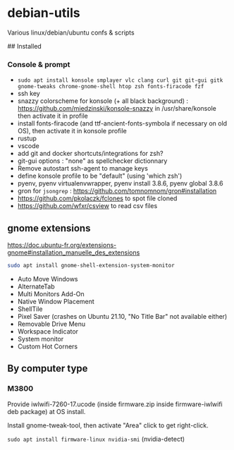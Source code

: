 # debian-utils

Various linux/debian/ubuntu confs & scripts

## Installed

### Console & prompt

* `sudo apt install konsole smplayer vlc clang curl git git-gui gitk gnome-tweaks chrome-gnome-shell htop zsh fonts-firacode fzf`
* ssh key
* snazzy colorscheme for konsole (+ all black background) : https://github.com/miedzinski/konsole-snazzy in /usr/share/konsole
  then activate it in profile
* install fonts-firacode (and ttf-ancient-fonts-symbola if necessary on old OS), then activate it in konsole profile
* rustup
* vscode
* add git and docker shortcuts/integrations for zsh?
* git-gui options : "none" as spellchecker dictionnary
* Remove autostart ssh-agent to manage keys
* define konsole profile to be "default" (using 'which zsh')
* pyenv, pyenv virtualenvwrapper, pyenv install 3.8.6, pyenv global 3.8.6
* gron for `jsongrep` : https://github.com/tomnomnom/gron#installation
* https://github.com/pkolaczk/fclones to spot file cloned
* https://github.com/wfxr/csview to read csv files

## gnome extensions

https://doc.ubuntu-fr.org/extensions-gnome#installation_manuelle_des_extensions

```bash
sudo apt install gnome-shell-extension-system-monitor
```

* Auto Move Windows
* AlternateTab
* Multi Monitors Add-On
* Native Window Placement
* ShellTile
* Pixel Saver (crashes on Ubuntu 21.10, "No Title Bar" not available either)
* Removable Drive Menu
* Workspace Indicator
* System monitor
* Custom Hot Corners

## By computer type

### M3800

Provide iwlwifi-7260-17.ucode (inside firmware.zip inside firmware-iwlwifi deb package) at OS install.

Install gnome-tweak-tool, then activate "Area" click to get right-click.

`sudo apt install firmware-linux nvidia-smi` (nvidia-detect)
